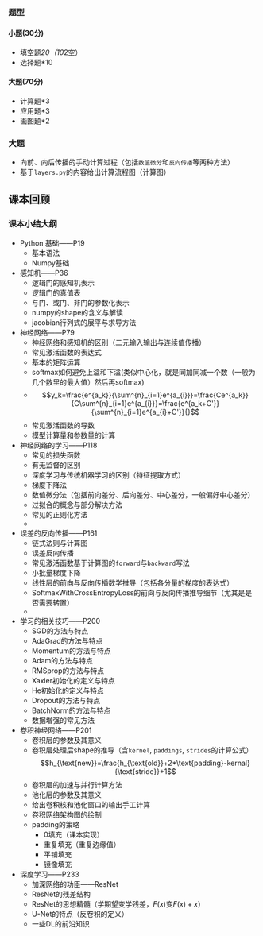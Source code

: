 ##
### 题型
#### 小题(30分)
- 填空题*20（10*2空）
- 选择题*10
#### 大题(70分)
- 计算题*3
- 应用题*3
- 画图题*2
### 大题
- 向前、向后传播的手动计算过程（包括`数值微分`和`反向传播`等两种方法）
- 基于`layers.py`的内容给出计算流程图（计算图）


## 课本回顾
### 课本小结大纲
- Python 基础——P19
    - 基本语法
    - Numpy基础
- 感知机——P36
    - 逻辑门的感知机表示
    - 逻辑门的真值表
    - 与门、或门、非门的参数化表示
    - numpy的shape的含义与解读
    - jacobian行列式的展平与求导方法
- 神经网络——P79
    - 神经网络和感知机的区别（二元输入输出与连续值传播）
    - 常见激活函数的表达式
    - 基本的矩阵运算
    - softmax如何避免上溢和下溢(类似中心化，就是同加同减一个数（一般为几个数里的最大值）然后再softmax)
    - $$y_k=\frac{e^{a_k}}{\sum^{n}_{i=1}e^{a_{i}}}=\frac{Ce^{a_k}}{C\sum^{n}_{i=1}e^{a_{i}}}=\frac{e^{a_k+C'}}{\sum^{n}_{i=1}e^{a_{i}+C'}}{}$$
    - 常见激活函数的导数
    - 模型计算量和参数量的计算
- 神经网络的学习——P118
    - 常见的损失函数
    - 有无监督的区别
    - 深度学习与传统机器学习的区别（特征提取方式）
    - 梯度下降法
    - 数值微分法（包括前向差分、后向差分、中心差分，一般偏好中心差分）
    - 过拟合的概念与部分解决方法
    - 常见的正则化方法
    - 
- 误差的反向传播——P161
    - 链式法则与计算图
    - 误差反向传播
    - 常见激活函数基于计算图的`forward`与`backward`写法
    - 小批量梯度下降
    - 线性层的前向与反向传播数学推导（包括各分量的梯度的表达式）
    - SoftmaxWithCrossEntropyLoss的前向与反向传播推导细节（尤其是是否需要转置）
    - 
- 学习的相关技巧——P200
    - SGD的方法与特点
    - AdaGrad的方法与特点
    - Momentum的方法与特点
    - Adam的方法与特点
    - RMSprop的方法与特点
    - Xaxier初始化的定义与特点
    - He初始化的定义与特点
    - Dropout的方法与特点
    - BatchNorm的方法与特点
    - 数据增强的常见方法
- 卷积神经网络——P201
    - 卷积层的参数及其意义
    - 卷积层处理后shape的推导（含`kernel`, `paddings`, `strides`的计算公式）
  $$h_{\text{new}}=\frac{h_{\text{old}}+2*\text{padding}-kernal}{\text{stride}}+1$$
    - 卷积层的加速与并行计算方法
    - 池化层的参数及其意义
    - 给出卷积核和池化窗口的输出手工计算
    - 卷积网络架构图的绘制
    - padding的策略
        - 0填充（课本实现）
        - 重复填充（重复边缘值）
        - 平铺填充
        - 镜像填充
- 深度学习——P233
    - 加深网络的功臣——ResNet
    - ResNet的残差结构
    - ResNet的思想精髓（学期望变学残差，$F(x)$变$F(x)+x$）
    - U-Net的特点（反卷积的定义）
    - 一些DL的前沿知识